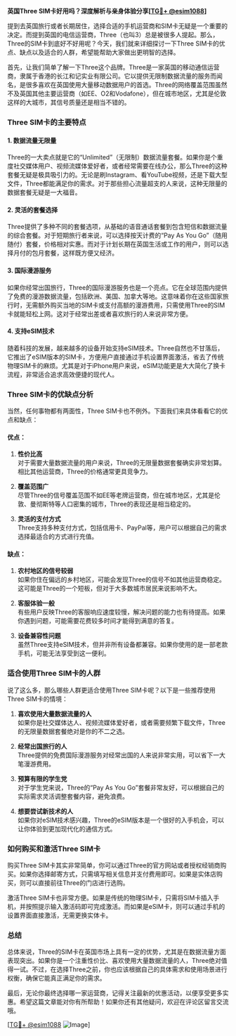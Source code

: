 **英国Three SIM卡好用吗？深度解析与亲身体验分享[[TG💪+ @esim1088](https://t.me/s/esim1088)]**

提到去英国旅行或者长期居住，选择合适的手机运营商和SIM卡无疑是一个重要的决定。而提到英国的电信运营商，Three（也叫3）总是被很多人提起。那么，Three的SIM卡到底好不好用呢？今天，我们就来详细探讨一下Three SIM卡的优点、缺点以及适合的人群，希望能帮助大家做出更明智的选择。

首先，让我们简单了解一下Three这个品牌。Three是一家英国的移动通信运营商，隶属于香港的长江和记实业有限公司。它以提供无限制数据流量的服务而闻名，是很多喜欢在英国使用大量移动数据用户的首选。Three的网络覆盖范围虽然不及英国其他主要运营商（如EE、O2和Vodafone），但在城市地区，尤其是伦敦这样的大城市，其信号质量还是相当不错的。

### **Three SIM卡的主要特点**

#### **1. 数据流量无限量**
Three的一大卖点就是它的“Unlimited”（无限制）数据流量套餐。如果你是个重度社交媒体用户、视频流媒体爱好者，或者经常需要在线办公，那么Three的这种套餐无疑是极具吸引力的。无论是刷Instagram、看YouTube视频，还是下载大型文件，Three都能满足你的需求。对于那些担心流量超支的人来说，这种无限量的数据套餐无疑是一大福音。

#### **2. 灵活的套餐选择**
Three提供了多种不同的套餐选项，从基础的语音通话套餐到包含短信和数据流量的综合套餐。对于短期旅行者来说，可以选择按天计费的“Pay As You Go”（随用随付）套餐，价格相对实惠。而对于计划长期在英国生活或工作的用户，则可以选择月付的包月套餐，这样既方便又经济。

#### **3. 国际漫游服务**
如果你经常出国旅行，Three的国际漫游服务也是一个亮点。它在全球范围内提供了免费的漫游数据流量，包括欧洲、美国、加拿大等地。这意味着你在这些国家旅行时，无需额外购买当地的SIM卡或支付高额的漫游费用，只需使用Three的SIM卡就能轻松上网。这对于经常出差或者喜欢旅行的人来说非常方便。

#### **4. 支持eSIM技术**
随着科技的发展，越来越多的设备开始支持eSIM技术。Three自然也不甘落后，它推出了eSIM版本的SIM卡，方便用户直接通过手机设置界面激活，省去了传统物理SIM卡的麻烦。尤其是对于iPhone用户来说，eSIM功能更是大大简化了换卡流程，非常适合追求高效便捷的现代人。

### **Three SIM卡的优缺点分析**

当然，任何事物都有两面性，Three SIM卡也不例外。下面我们来具体看看它的优点和缺点：

#### **优点：**

1. **性价比高**  
   对于需要大量数据流量的用户来说，Three的无限量数据套餐确实非常划算。相比其他运营商，Three的价格通常更具竞争力。

2. **覆盖范围广**  
   尽管Three的信号覆盖范围不如EE等老牌运营商，但在城市地区，尤其是伦敦、曼彻斯特等人口密集的城市，Three的表现还是相当稳定的。

3. **灵活的支付方式**  
   Three支持多种支付方式，包括信用卡、PayPal等，用户可以根据自己的需求选择最适合的方式进行充值。

#### **缺点：**

1. **农村地区的信号较弱**  
   如果你住在偏远的乡村地区，可能会发现Three的信号不如其他运营商稳定。这可能是Three的一个短板，但对于大多数城市居民来说影响不大。

2. **客服体验一般**  
   有些用户反映Three的客服响应速度较慢，解决问题的能力也有待提高。如果你遇到问题，可能需要花费较多时间才能得到满意的答复。

3. **设备兼容性问题**  
   虽然Three支持eSIM技术，但并非所有设备都兼容。如果你使用的是一部老款手机，可能无法享受到这一便利。

### **适合使用Three SIM卡的人群**

说了这么多，那么哪些人群更适合使用Three SIM卡呢？以下是一些推荐使用Three SIM卡的情境：

1. **喜欢使用大量数据流量的人**  
   如果你是社交媒体达人、视频流媒体爱好者，或者需要频繁下载文件，Three的无限量数据套餐绝对是你的不二之选。

2. **经常出国旅行的人**  
   Three提供的免费国际漫游服务对经常出国的人来说非常实用，可以省下一大笔漫游费用。

3. **预算有限的学生党**  
   对于学生党来说，Three的“Pay As You Go”套餐非常友好，可以根据自己的实际需求灵活调整套餐内容，避免浪费。

4. **想要尝试新技术的人**  
   如果你对eSIM技术感兴趣，Three的eSIM版本是一个很好的入手机会，可以让你体验到更加现代化的通信方式。

### **如何购买和激活Three SIM卡**

购买Three SIM卡其实非常简单，你可以通过Three的官方网站或者授权经销商购买。如果你选择邮寄方式，只需填写相关信息并支付费用即可。如果是实体店购买，则可以直接前往Three的门店进行选购。

激活Three SIM卡也非常方便。如果是传统的物理SIM卡，只需将SIM卡插入手机，并按照提示输入激活码即可完成激活。而如果是eSIM卡，则可以通过手机的设置界面直接激活，无需更换实体卡。

### **总结**

总体来说，Three的SIM卡在英国市场上具有一定的优势，尤其是在数据流量方面表现突出。如果你是一个注重性价比、喜欢使用大量数据流量的人，Three绝对值得一试。不过，在选择Three之前，你也应该根据自己的具体需求和使用场景进行权衡，确保它能真正满足你的需求。

最后，无论你最终选择哪一家运营商，记得关注最新的优惠活动，以便享受更多实惠。希望这篇文章能对你有所帮助！如果你还有其他疑问，欢迎在评论区留言交流哦。

[[TG💪+ @esim1088](https://t.me/s/esim1088) ![Image](https://i.postimg.cc/4NQfJmqS/Snipaste-2025-05-13-00-14-12.png)]